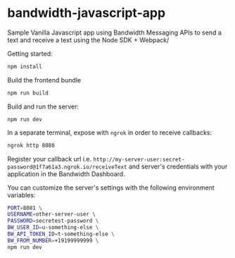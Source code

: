 # bandwidth-javascript-app
Sample Vanilla Javascript app using Bandwidth Messaging APIs to send a text and receive a text using the Node SDK + Webpack/

Getting started:
```bash
npm install
```

Build the frontend bundle
```bash
npm run build
```

Build and run the server:
```
npm run dev
```

In a separate terminal, expose with `ngrok` in order to receive callbacks:
```bash
ngrok http 8080
```

Register your callback url i.e. `http://my-server-user:secret-password@1f7a61a3.ngrok.io/receiveText`
and server's credentials with your application in the Bandwidth
Dashboard.

You can customize the server's settings with the following environment variables:
```bash
PORT=8081 \
USERNAME=other-server-user \
PASSWORD=secretest-password \
BW_USER_ID=u-something-else \
BW_API_TOKEN_ID=t-something-else \
BW_FROM_NUMBER=+19199999999 \
npm run dev
```
